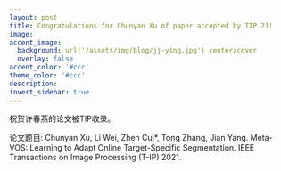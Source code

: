 ```yaml
---
layout: post
title: Congratulations for Chunyan Xu of paper accepted by TIP 21!
image:
accent_image:
  background: url('/assets/img/blog/jj-ying.jpg') center/cover
  overlay: false
accent_color: '#ccc'
theme_color: '#ccc'
description:
invert_sidebar: true
---
```


祝贺许春燕的论文被TIP收录。

论文题目: Chunyan Xu, Li Wei, Zhen Cui*, Tong Zhang, Jian Yang. Meta-VOS: Learning to Adapt Online Target-Specific Segmentation. IEEE Transactions on Image Processing (T-IP) 2021.
